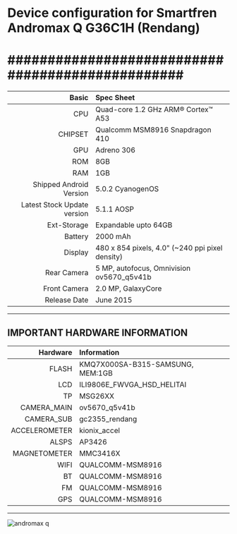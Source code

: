 # Device configuration for Smartfren Andromax Q G36C1H (Rendang)

#################################################
==================================================
Basic   | Spec Sheet
-------:|:-------------------------
CPU     | Quad-core 1.2 GHz ARM® Cortex™ A53
CHIPSET | Qualcomm MSM8916 Snapdragon 410
GPU     | Adreno 306
ROM     | 8GB
RAM     | 1GB
Shipped Android Version | 5.0.2 CyanogenOS
Latest Stock Update version | 5.1.1 AOSP
Ext-Storage | Expandable upto 64GB
Battery | 2000 mAh
Display | 480 x 854 pixels, 4.0"  (~240 ppi pixel density)
Rear Camera  | 5 MP, autofocus, Omnivision ov5670_q5v41b
Front Camera | 2.0 MP, GalaxyCore
Release Date | June 2015
---------------------------------------------------------------------
IMPORTANT HARDWARE INFORMATION
---------------------------------------------------------------------
|Hardware | Information |
--------:|:-------------------------
FLASH    | KMQ7X000SA-B315-SAMSUNG, MEM:1GB
LCD      | ILI9806E_FWVGA_HSD_HELITAI
TP       | MSG26XX
CAMERA_MAIN | ov5670_q5v41b
CAMERA_SUB | gc2355_rendang
ACCELEROMETER | kionix_accel
ALSPS    | AP3426
MAGNETOMETER | MMC3416X
WIFI     | QUALCOMM-MSM8916
BT       | QUALCOMM-MSM8916
FM       | QUALCOMM-MSM8916
GPS      | QUALCOMM-MSM8916
---------------------------------------------------------------------


![andromax q](https://m.smartfren.com/assets/img/product/img-55.png)

